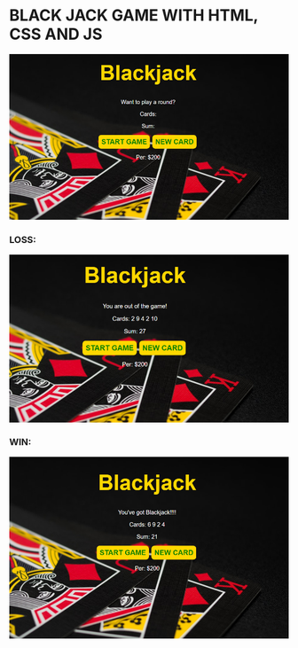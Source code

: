 # BLACK JACK GAME WITH HTML, CSS AND JS

![homepage](bj1.PNG)

### LOSS:

![form](bj2.PNG)

### WIN:

![homepage](bj3.PNG)
